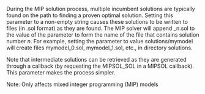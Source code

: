 During the MIP solution process, multiple incumbent solutions are typically found on the path to finding a proven
optimal solution. Setting this parameter to a non-empty string causes these solutions to be written to files (in .sol
format) as they are found. The MIP solver will append _n.sol to the value of the parameter to form the name of the file
that contains solution number $n$. For example, setting the parameter to value solutions/mymodel will create files
mymodel_0.sol, mymodel_1.sol, etc., in directory solutions.

Note that intermediate solutions can be retrieved as they are generated through a callback (by requesting the MIPSOL_SOL
in a MIPSOL callback). This parameter makes the process simpler.

Note: Only affects mixed integer programming (MIP) models